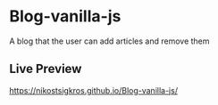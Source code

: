 # Blog-vanilla-js
A blog that the user can add articles and remove them

## Live Preview
https://nikostsigkros.github.io/Blog-vanilla-js/
